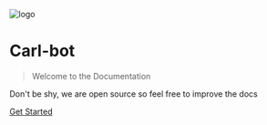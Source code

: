 ![logo](_media/googleturtle.svg ':size=100')

# Carl-bot

> Welcome to the Documentation

Don't be shy, we are open source so feel free to improve the docs

[Get Started](#getting-started)
